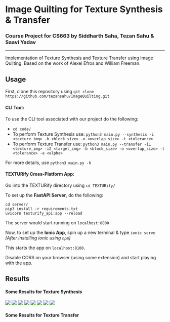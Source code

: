 # Image Quilting for Texture Synthesis & Transfer

### Course Project for CS663 by Siddharth Saha, Tezan Sahu & Saavi Yadav

***

Implementation of Texture Synthesis and Texture Transfer using Image Quilting. Based on the work of Alexei Efros and William Freeman. 

## Usage

First, clone this repository using `git clone https://github.com/tezansahu/ImageQuilting.git`

#### CLI Tool:
To use the CLI tool associated with our project do the following:

* `cd code/`
* To perform Texture Synthesis use: `python3 main.py --synthesis -i <texture_img> -b <block_size> -o <overlap_size> -t <tolerance>`
* To perform Texture Transfer use: `python3 main.py --transfer -i1 <texture_img> -i2 <target_img> -b <block_size> -o <overlap_size> -t <tolerance> -a <alpha>`

For more details, use `python3 main.py -h`

#### TEXTURify Cross-Platform App:
Go into the TEXTURify directory using `cd TEXTURify/`

To set up the **FastAPI Server**, do the following:
```
cd server/
pip3 install -r requirements.txt
uvicorn texturify_api:app --reload
```
The server would start running on `localhost:8000`

Now, to set up the **Ionic App**, spin up a new terminal & type `ionic serve` *[After installing ionic using `npm`]*

This starts the app on `localhost:8100`.

Disable CORS on your browser (using some extension) and start playing with the app.

## Results

#### Some Results for Texture Synthesis
![](https://raw.githubusercontent.com/tezansahu/ImageQuilting/master/images/t20.png)  ![](https://raw.githubusercontent.com/tezansahu/ImageQuilting/master/results/synthesis/t20_b=40_o=20_t=0_1.png)
![](https://raw.githubusercontent.com/tezansahu/ImageQuilting/master/images/t11.png)  ![](https://raw.githubusercontent.com/tezansahu/ImageQuilting/master/results/synthesis/t11_b=50_o=20_t=0_1.png)
![](https://raw.githubusercontent.com/tezansahu/ImageQuilting/master/images/t14.jpg)  ![](https://raw.githubusercontent.com/tezansahu/ImageQuilting/master/results/synthesis/t14_b=50_o=20_t=0_1.png)
![](https://raw.githubusercontent.com/tezansahu/ImageQuilting/master/images/t1.png)  ![](https://raw.githubusercontent.com/tezansahu/ImageQuilting/master/results/synthesis/t1_b=50_o=20.png)


#### Some Results for Texture Transfer